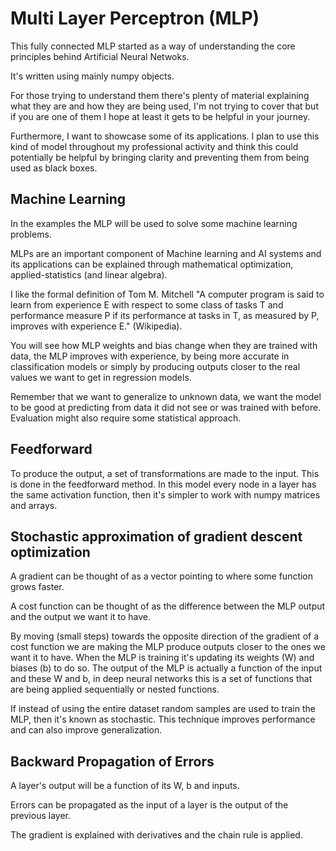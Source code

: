 # Multi Layer Perceptron (MLP)

This fully connected MLP started as a way of understanding the core principles behind Artificial Neural Netwoks. 

It's written using mainly numpy objects. 

For those trying to understand them there's plenty of material explaining what they are and how they are being used, I'm not trying to cover that but if you are one of them I hope at least it gets to be helpful in your journey.

Furthermore, I want to showcase some of its applications. I plan to use this kind of model throughout my professional activity and think this could potentially be helpful by bringing clarity and preventing them from being used as black boxes.

## Machine Learning

In the examples the MLP will be used to solve some machine learning problems.

MLPs are an important component of Machine learning and AI systems and its applications can be explained through mathematical optimization, applied-statistics (and linear algebra).

I like the formal definition of Tom M. Mitchell "A computer program is said to learn from experience E with respect to some class of tasks T and performance measure P if its performance at tasks in T, as measured by P, improves with experience E." (Wikipedia).

You will see how MLP weights and bias change when they are trained with data, the MLP improves with experience, by being more accurate in classification models or simply by producing outputs closer to the real values we want to get in regression models.

Remember that we want to generalize to unknown data, we want the model to be good at predicting from data it did not see or was trained with before. Evaluation might also require some statistical approach.

## Feedforward

To produce the output, a set of transformations are made to the input. This is done in the feedforward method. In this model every node in a layer has the same activation function, then it's simpler to work with numpy matrices and arrays.

## Stochastic approximation of gradient descent optimization

A gradient can be thought of as a vector pointing to where some function grows faster.

A cost function can be thought of as the difference between the MLP output and the output we want it to have.

By moving (small steps) towards the opposite direction of the gradient of a cost function we are making the MLP produce outputs closer to the ones we want it to have. When the MLP is training it's updating its weights (W) and biases (b) to do so. The output of the MLP is actually a function of the input and these W and b, in deep neural networks this is a set of functions that are being applied sequentially or nested functions.

If instead of using the entire dataset random samples are used to train the MLP, then it's known as stochastic. This technique improves performance and can also improve generalization.

## Backward Propagation of Errors

A layer's output will be a function of its W, b and inputs.

Errors can be propagated as the input of a layer is the output of the previous layer.

The gradient is explained with derivatives and the chain rule is applied.